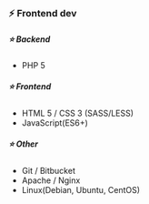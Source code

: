 ### ⚡ Frontend dev

##### :star: Backend
- PHP 5

##### :star: Frontend
- HTML 5 / CSS 3 (SASS/LESS) 
- JavaScript(ES6+)

##### :star: Other
- Git / Bitbucket
- Apache / Nginx
- Linux(Debian, Ubuntu, CentOS)

<!--
**Lord-M/Lord-M** is a ✨ _special_ ✨ repository because its `README.md` (this file) appears on your GitHub profile.

Here are some ideas to get you started:

- 🔭 I’m currently working on ...
- 🌱 I’m currently learning ...
- 👯 I’m looking to collaborate on ...
- 🤔 I’m looking for help with ...
- 💬 Ask me about ...
- 📫 How to reach me: ...
- 😄 Pronouns: ...
- ⚡ Fun fact: ...
-->
